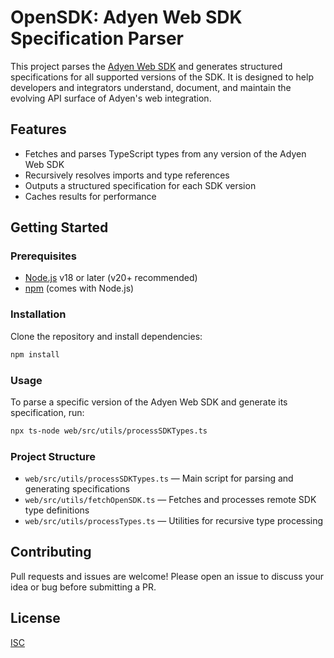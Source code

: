 # OpenSDK: Adyen Web SDK Specification Parser

This project parses the [Adyen Web SDK](https://github.com/Adyen/adyen-web) and generates structured specifications for all supported versions of the SDK. It is designed to help developers and integrators understand, document, and maintain the evolving API surface of Adyen's web integration.

## Features
- Fetches and parses TypeScript types from any version of the Adyen Web SDK
- Recursively resolves imports and type references
- Outputs a structured specification for each SDK version
- Caches results for performance

## Getting Started

### Prerequisites
- [Node.js](https://nodejs.org/) v18 or later (v20+ recommended)
- [npm](https://www.npmjs.com/) (comes with Node.js)

### Installation
Clone the repository and install dependencies:

```sh
npm install
```

### Usage
To parse a specific version of the Adyen Web SDK and generate its specification, run:

```sh
npx ts-node web/src/utils/processSDKTypes.ts
```

### Project Structure
- `web/src/utils/processSDKTypes.ts` — Main script for parsing and generating specifications
- `web/src/utils/fetchOpenSDK.ts` — Fetches and processes remote SDK type definitions
- `web/src/utils/processTypes.ts` — Utilities for recursive type processing

## Contributing
Pull requests and issues are welcome! Please open an issue to discuss your idea or bug before submitting a PR.

## License
[ISC](LICENSE)

